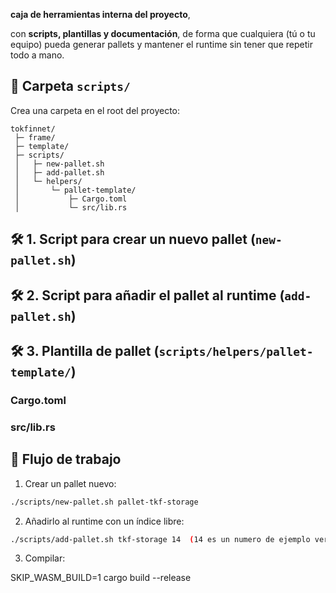 **caja de herramientas interna del proyecto**, 

con **scripts, plantillas y documentación**, de forma que cualquiera (tú o tu equipo) pueda generar pallets y mantener el runtime sin tener que repetir todo a mano.

## 📂 Carpeta `scripts/`

Crea una carpeta en el root del proyecto:

```
tokfinnet/
 ├─ frame/
 ├─ template/
 ├─ scripts/
 │   ├─ new-pallet.sh
 │   ├─ add-pallet.sh
 │   └─ helpers/
 │       └─ pallet-template/
 │           ├─ Cargo.toml
 │           └─ src/lib.rs
```


## 🛠️ 1. Script para crear un nuevo pallet (`new-pallet.sh`)

## 🛠️ 2. Script para añadir el pallet al runtime (`add-pallet.sh`)

## 🛠️ 3. Plantilla de pallet (`scripts/helpers/pallet-template/`)

### Cargo.toml

### src/lib.rs

## 🚀 Flujo de trabajo

1. Crear un pallet nuevo:

```bash
./scripts/new-pallet.sh pallet-tkf-storage
```

2. Añadirlo al runtime con un índice libre:

```bash
./scripts/add-pallet.sh tkf-storage 14  (14 es un numero de ejemplo ver el index que toca 0,1,2....N)
```

3. Compilar:

SKIP_WASM_BUILD=1 cargo build --release

